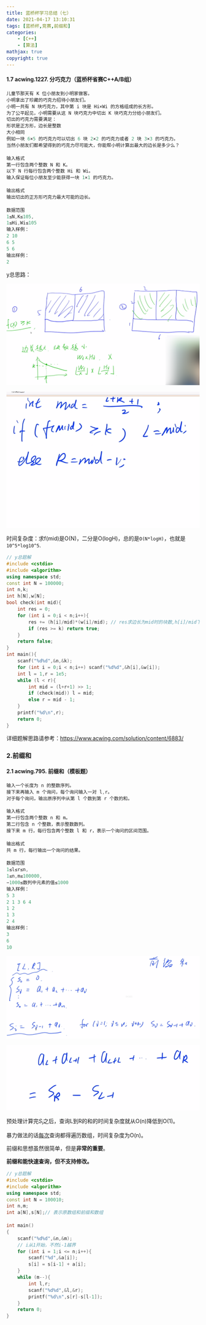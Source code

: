```yaml
---
title: 蓝桥杯学习总结（七）
date: 2021-04-17 13:10:31
tags: [蓝桥杯,竞赛,前缀和]
categories: 
	- [C++]
	- [算法]
mathjax: true
copyright: true
---
```


#### 1.7 acwing.1227. 分巧克力（蓝桥杯省赛C++A/B组）

<!--more-->

```C++
儿童节那天有 K 位小朋友到小明家做客。
小明拿出了珍藏的巧克力招待小朋友们。
小明一共有 N 块巧克力，其中第 i 块是 Hi×Wi 的方格组成的长方形。
为了公平起见，小明需要从这 N 块巧克力中切出 K 块巧克力分给小朋友们。
切出的巧克力需要满足：
形状是正方形，边长是整数
大小相同
例如一块 6×5 的巧克力可以切出 6 块 2×2 的巧克力或者 2 块 3×3 的巧克力。
当然小朋友们都希望得到的巧克力尽可能大，你能帮小明计算出最大的边长是多少么？

输入格式
第一行包含两个整数 N 和 K。
以下 N 行每行包含两个整数 Hi 和 Wi。
输入保证每位小朋友至少能获得一块 1×1 的巧克力。

输出格式
输出切出的正方形巧克力最大可能的边长。

数据范围
1≤N,K≤105,
1≤Hi,Wi≤105
输入样例：
2 10
6 5
5 6
输出样例：
2
```

y总思路：

![image-20210421181429479](蓝桥杯学习总结（七）/image-20210421181429479.png)

![image-20210421225102950](蓝桥杯学习总结（七）/image-20210421225102950.png)

时间复杂度：求f(mid)是O(N)，二分是O(logH)，总的是`O(N*logH)`，也就是`10^5*log10^5`.

```C++
// y总题解
#include <cstdio>
#include <algorithm>
using namespace std;
const int N = 100000;
int n,k;
int h[N],w[N];
bool check(int mid){
    int res = 0;
    for (int i = 0;i < n;i++){
        res += (h[i]/mid)*(w[i]/mid); // res求边长为mid时的块数,h[i]/mid下取整
        if (res >= k) return true;
    }
    return false;    
}
int main(){
    scanf("%d%d",&n,&k);
    for (int i = 0;i < n;i++) scanf("%d%d",&h[i],&w[i]);
    int l = 1,r = 1e5;
    while (l < r){
        int mid = (l+r+1) >> 1;
        if (check(mid)) l = mid;
        else r = mid - 1;
    }
    printf("%d\n",r);
    return 0;
}
```

详细题解思路请参考：https://www.acwing.com/solution/content/6883/

### 2.前缀和

#### 2.1 acwing.795. 前缀和（模板题）

```C++
输入一个长度为 n 的整数序列。
接下来再输入 m 个询问，每个询问输入一对 l,r。
对于每个询问，输出原序列中从第 l 个数到第 r 个数的和。

输入格式
第一行包含两个整数 n 和 m。
第二行包含 n 个整数，表示整数数列。
接下来 m 行，每行包含两个整数 l 和 r，表示一个询问的区间范围。

输出格式
共 m 行，每行输出一个询问的结果。

数据范围
1≤l≤r≤n,
1≤n,m≤100000,
−1000≤数列中元素的值≤1000
输入样例：
5 3
2 1 3 6 4
1 2
1 3
2 4
输出样例：
3
6
10
```

![image-20210423220147521](蓝桥杯学习总结（七）/image-20210423220147521.png)

![image-20210423220250988](蓝桥杯学习总结（七）/image-20210423220250988.png)

预处理计算完$S_i$之后，查询L到R的和的时间复杂度就从O(n)降低到O(1)。

暴力做法的话<u>每次</u>查询都得遍历数组，时间复杂度为O(n)。

前缀和思想虽然很简单，但是**非常的重要**。

**前缀和能快速查询，但不支持修改。**

```C++
// y总题解
#include <cstdio>
#include <algorithm>
using namespace std;
const int N = 100010;
int n,m;
int a[N],s[N];// 表示原数组和前缀和数组

int main()
{
    scanf("%d%d",&n,&m);
    // i从1开始，不然i-1越界
    for (int i = 1;i <= n;i++){
        scanf("%d",&a[i]);
        s[i] = s[i-1] + a[i];
    }
    while (m--){
        int l,r;
        scanf("%d%d",&l,&r);
        printf("%d\n",s[r]-s[l-1]);
    }
    return 0;
}
```

